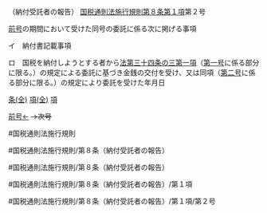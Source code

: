 （納付受託者の報告）
[国税通則法施行規則第８条第１項](国税通則法施行規則＿第８条第１項)第２号

[前号](国税通則法施行規則＿第８条第１項第１号)の期間において受けた同号の委託に係る次に掲げる事項

イ　納付書記載事項

ロ　国税を納付しようとする者から[法第三十四条の三第一項](国税通則法＿＿＿＿＿第３４条の３第１項)（[第一号](国税通則法施行規則＿第８条第１項第１号)に係る部分に限る。）の規定による委託に基づき金銭の交付を受け、又は同項（[第二号](国税通則法施行規則＿第８条第１項第２号)に係る部分に限る。）の規定により委託を受けた年月日

[条(全)](国税通則法施行規則＿第８条_.md)    [項(全)](国税通則法施行規則＿第８条第１項_.md)    [項](国税通則法施行規則＿第８条第１項.md)

[前号←](国税通則法施行規則＿第８条第１項第１号.md)  ~~→次号~~

#国税通則法施行規則

#国税通則法施行規則/第８条（納付受託者の報告）

#国税通則法施行規則/第８条（納付受託者の報告）

#国税通則法施行規則/第８条（納付受託者の報告）/第１項

#国税通則法施行規則/第８条（納付受託者の報告）/第１項/第２号


